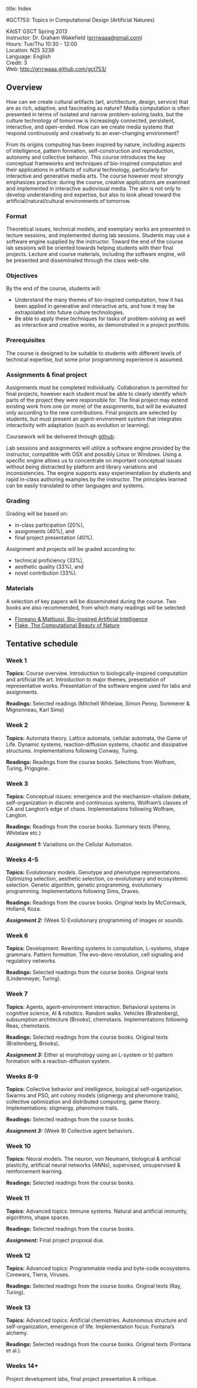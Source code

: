 title: Index


#GCT753: Topics in Computational Design (Artificial Natures)

KAIST GSCT Spring 2013  
Instructor: Dr. Graham Wakefield ([grrrwaaa@gmail.com](http://www.grahamwakefield.net))  
Hours: Tue/Thu 10:30 - 12:00  
Location: N25 3239  
Language: English   
Credit: 3  
Web: http://grrrwaaa.github.com/gct753/

## Overview

How can we create cultural artifacts (art, architecture, design, service) that are as rich, adaptive, and fascinating as nature? Media computation is often presented in terms of isolated and narrow problem-solving tasks, but the culture technology of tomorrow is increasingly connected, persistent, interactive, and open-ended. How can we create media systems that respond continuously and creatively to an ever-changing environment?


From its origins computing has been inspired by nature, including aspects of intelligence, pattern formation, self-construction and reproduction, autonomy and collective behavior. This course introduces the key conceptual frameworks and techniques of bio-inspired computation and their applications in artifacts of cultural technology, particularly for interactive and generative media arts. The course however most strongly emphasizes practice: during the course, creative applications are examined and implemented in interactive audiovisual media. The aim is not only to develop understanding and expertise, but also to look ahead toward the artificial/natural/cultural environments of tomorrow.

### Format

Theoretical issues, technical models, and exemplary works are presented in lecture sessions, and implemented during lab sessions. Students may use a software engine supplied by the instructor. Toward the end of the course lab sessions will be oriented towards helping students with their final projects. Lecture and course materials, including the software engine, will be presented and disseminated through the class web-site.

### Objectives

By the end of the course, students will: 

* Understand the many themes of bio-inspired computation, how it has been applied in generative
and interactive arts, and how it may be extrapolated into future culture technologies. 
* Be able to apply these techniques for tasks of problem-solving as well as interactive and creative
works, as demonstrated in a project portfolio.

### Prerequisites

The course is designed to be suitable to students with different levels of technical expertise, but some prior programming experience is assumed.

### Assignments & final project

Assignments must be completed individually. Collaboration is permitted for final projects, however each student must be able to clearly identify which parts of the project they were responsible for. The final project may extend existing work from one (or more) of the assignments, but will be evaluated only according to the new contributions. Final projects are selected by students, but must present an agent-environment system that integrates interactivity with  adaptation (such as evolution or learning).

Coursework will be delivered through [github](https://github.com/grrrwaaa/gct753).

Lab sessions and assignments will utilize a software engine provided by the instructor, compatible with OSX and possibly Linux or Windows. Using a specific engine allows us to concentrate on important conceptual issues without being distracted by platform and library variations and inconsistencies. The engine supports easy experimentation by students and rapid in-class authoring examples by the instructor. The principles learned can be easily translated to other languages and systems.

### Grading

Grading will be based on: 

- in-class participation (20%), 
- assignments (40%), and 
- final project presentation (40%). 

Assignment and projects will be graded according to: 

- technical proficiency (33%), 
- aesthetic quality (33%), and 
- novel contribution (33%).

### Materials

A selection of key papers will be disseminated during the course. Two books are also recommended, from which many readings will be selected: 

- [Floreano & Mattiussi, Bio-Inspired Artificial Intelligence](https://mitpress.mit.edu/books/bio-inspired-artificial-intelligence)
- [Flake, The Computational Beauty of Nature](http://mitpress.mit.edu/books/computational-beauty-nature)


## Tentative schedule

### Week 1

**Topics:** Course overview. Introduction to biologically-inspired computation and artificial life art. Introduction to major themes, presentation of representative works. Presentation of the software engine used for labs and assignments.

**Readings:** Selected readings (Mitchell Whitelaw, Simon Penny, Sommerer & Mignonneau, Karl Sims)

### Week 2

**Topics:** Automata theory. Lattice automata, cellular automata, the Game of Life. 
Dynamic systems, reaction-diffusion systems, chaotic and dissipative structures. Implementations following Conway, Turing.

**Readings:** Readings from the course books. Selections from Wolfram, Turing, Prigogine. 

### Week 3

**Topics:** Conceptual issues: emergence and the mechanism-vitalism debate, self-organization in discrete and continuous systems, Wolfram’s classes of CA and Langton’s edge of chaos. Implementations following Wolfram, Langton. 

**Readings:** Readings from the course books. Summary texts (Penny, Whitelaw etc.)

***Assignment 1:*** Variations on the Cellular Automaton.

### Weeks 4-5

**Topics:** Evolutionary models. Genotype and phenotype representations. Optimizing selection, aesthetic selection, co-evolutionary and ecosystemic selection. Genetic algorithm, genetic programming, evolutionary programming. Implementations following Sims, Draves.

**Readings:** Readings from the course books. Original texts by McCormack, Holland, Koza. 

***Assignment 2:*** (Week 5) Evolutionary programming of images or sounds.


### Week 6

**Topics:** Development. Rewriting systems in computation, L-systems, shape grammars. Pattern formation. The evo-devo revolution, cell signaling and regulatory networks.

**Readings:** Selected readings from the course books. Original texts (Lindenmeyer, Turing). 

### Week 7

**Topics:** Agents, agent-environment interaction. Behavioral systems in cognitive science, AI & robotics. Random walks. Vehicles (Braitenberg), subsumption architecture (Brooks), chemotaxis. Implementations following Reas, chemotaxis.

**Readings:** Selected readings from the course books.  Original texts (Braitenberg, Brooks).

***Assignment 3:*** Either a) morphology using an L-system or b) pattern formation with a reaction-diffusion system.

### Weeks 8-9

**Topics:** Collective behavior and intelligence, biological self-organization. Swarms and PSO, ant colony models (stigmergy and pheromone trails), collective optimization and distributed computing, game theory.
Implementations: stigmergy, pheromone trails. 

**Readings:** Selected readings from the course books.  

***Assignment 3:*** (Week 9) Collective agent behaviors.

### Week 10

**Topics:** Neural models. The neuron, von Neumann, biological & artificial plasticity, artificial neural networks (ANNs), supervised, unsupervised & reinforcement learning.

**Readings:** Selected readings from the course books.

### Week 11

**Topics:** Advanced topics: Immune systems. Natural and artificial immunity, algorithms, shape spaces.

**Readings:** Selected readings from the course books.

***Assignment:*** Final project proposal due. 

### Week 12

**Topics:** Advanced topics: Programmable media and byte-code ecosystems. Corewars, Tierra, Viruses.

**Readings:** Selected readings from the course books. Original texts (Ray, Turing). 

### Week 13

**Topics:** Advanced topics: Artificial chemistries.  Autonomous structure and self-organization, emergence of life. Implementation focus: Fontana’s alchemy.

**Readings:** Selected readings from the course books. Original texts (Fontana et al.). 

### Weeks 14+

Project development labs, final project presentation & critique.

